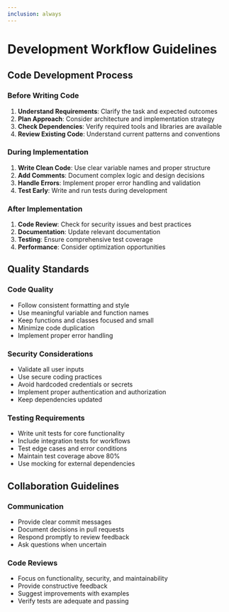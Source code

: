 ```yaml
---
inclusion: always
---
```


# Development Workflow Guidelines

## Code Development Process

### Before Writing Code
1. **Understand Requirements**: Clarify the task and expected outcomes
2. **Plan Approach**: Consider architecture and implementation strategy
3. **Check Dependencies**: Verify required tools and libraries are available
4. **Review Existing Code**: Understand current patterns and conventions

### During Implementation
1. **Write Clean Code**: Use clear variable names and proper structure
2. **Add Comments**: Document complex logic and design decisions
3. **Handle Errors**: Implement proper error handling and validation
4. **Test Early**: Write and run tests during development

### After Implementation
1. **Code Review**: Check for security issues and best practices
2. **Documentation**: Update relevant documentation
3. **Testing**: Ensure comprehensive test coverage
4. **Performance**: Consider optimization opportunities

## Quality Standards

### Code Quality
- Follow consistent formatting and style
- Use meaningful variable and function names
- Keep functions and classes focused and small
- Minimize code duplication
- Implement proper error handling

### Security Considerations
- Validate all user inputs
- Use secure coding practices
- Avoid hardcoded credentials or secrets
- Implement proper authentication and authorization
- Keep dependencies updated

### Testing Requirements
- Write unit tests for core functionality
- Include integration tests for workflows
- Test edge cases and error conditions
- Maintain test coverage above 80%
- Use mocking for external dependencies

## Collaboration Guidelines

### Communication
- Provide clear commit messages
- Document decisions in pull requests
- Respond promptly to review feedback
- Ask questions when uncertain

### Code Reviews
- Focus on functionality, security, and maintainability
- Provide constructive feedback
- Suggest improvements with examples
- Verify tests are adequate and passing